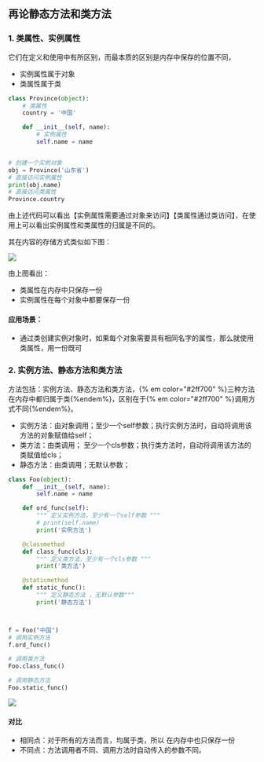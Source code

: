 ## 再论静态方法和类方法

### 1. 类属性、实例属性

它们在定义和使用中有所区别，而最本质的区别是内存中保存的位置不同，

* 实例属性属于对象
* 类属性属于类

```python
class Province(object):
    # 类属性
    country = '中国'

    def __init__(self, name):
        # 实例属性
        self.name = name


# 创建一个实例对象
obj = Province('山东省')
# 直接访问实例属性
print(obj.name)
# 直接访问类属性
Province.country
```

由上述代码可以看出【实例属性需要通过对象来访问】【类属性通过类访问】，在使用上可以看出实例属性和类属性的归属是不同的。

其在内容的存储方式类似如下图：

![](../Images/new_13day/QQ20171025-204706@2x.png)

由上图看出：

* 类属性在内存中只保存一份
* 实例属性在每个对象中都要保存一份

#### 应用场景：
* 通过类创建实例对象时，如果每个对象需要具有相同名字的属性，那么就使用类属性，用一份既可




### 2. 实例方法、静态方法和类方法

方法包括：实例方法、静态方法和类方法，{% em color="#2ff700" %}三种方法在内存中都归属于类{%endem%}，区别在于{% em color="#2ff700" %}调用方式不同{%endem%}。

* 实例方法：由对象调用；至少一个self参数；执行实例方法时，自动将调用该方法的对象赋值给self；
* 类方法：由类调用； 至少一个cls参数；执行类方法时，自动将调用该方法的类赋值给cls；
* 静态方法：由类调用；无默认参数；

```python
class Foo(object):
    def __init__(self, name):
        self.name = name

    def ord_func(self):
        """ 定义实例方法，至少有一个self参数 """
        # print(self.name)
        print('实例方法')

    @classmethod
    def class_func(cls):
        """ 定义类方法，至少有一个cls参数 """
        print('类方法')

    @staticmethod
    def static_func():
        """ 定义静态方法 ，无默认参数"""
        print('静态方法')



f = Foo("中国")
# 调用实例方法
f.ord_func()

# 调用类方法
Foo.class_func()

# 调用静态方法
Foo.static_func()
```

![](../Images/new_13day/QQ20171025-210349@2x.png)


#### 对比
* 相同点：对于所有的方法而言，均属于类，所以 在内存中也只保存一份
* 不同点：方法调用者不同、调用方法时自动传入的参数不同。
